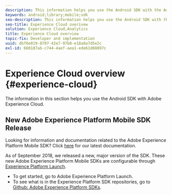 ```yaml
---
description: This information helps you use the Android SDK with the Adobe Experience Cloud.
keywords: android;library;mobile;sdk
seo-description: This information helps you use the Android SDK with the Adobe Experience Cloud.
seo-title: Experience Cloud overivew
solution: Experience Cloud,Analytics
title: Experience Cloud overview
topic-fix: Developer and implementation
uuid: dbf6e019-8707-42e7-97b8-e18a8a7d5e2c
exl-id: 660187ab-c744-4aef-aea1-ede61d08897c
---
```

# Experience Cloud overview {#experience-cloud}

The information in this section helps you use the Android SDK with Adobe Experience Cloud.

## New Adobe Experience Platform Mobile SDK Release

Looking for information and documentation related to the Adobe Experience Platform Mobile SDK? Click [here](https://aep-sdks.gitbook.io/docs/) for our latest documentation.

As of September 2018, we released a new, major version of the SDK. These new Adobe Experience Platform Mobile SDKs are configurable through [Experience Platform Launch](https://www.adobe.com/experience-platform/launch.html).

* To get started, go to Adobe Experience Platform Launch.
* To see what is in the Experience Platform SDK repositories, go to [Github: Adobe Experience Platform SDKs](https://github.com/Adobe-Marketing-Cloud/acp-sdks).
